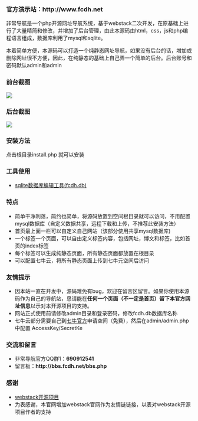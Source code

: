 
<h3>官方演示站：<strong>http://www.fcdh.net</strong></h3>
<p>非常导航是一个php开源网址导航系统，基于webstack二次开发，在原基础上进行了大量精简和修改，并增加了后台管理，由此本源码由html，css，js和php编程语言组成，数据库利用了mysql和sqlite。</p>
<p>本着简单方便，本源码可以打造一个纯静态网址导航，如果没有后台的话，增加或删除网址很不方便，因此，在纯静态的基础上自己弄一个简单的后台。后台账号和密码默认admin和admin</p>
<p><h3>前台截图</h3>
  <img src="https://www.fcdh.net/assets/images/fcdh-2.jpg">
  </p>
  <p><h3>后台截图</h3>
  <img src="https://www.fcdh.net/assets/images/fcdh-1.jpg">
  </p>
<p>
  <h3>安装方法</h3>
  点击根目录install.php 就可以安装
  </p>
<p><h3>工具使用</h3>
<ul><li><a href="https://www.fcdh.net/soft/SQLiteStudio-V3.1.1.zip"target="_blank">sqlite数据库编辑工具(fcdh.db)</a></li>
  </ul>
  </p>
<p>
<h3>特点</h3>
<ul>
  <li>简单干净利落，简约也简单，将源码放置到空间根目录就可以访问，不用配置mysql数据库（自定义数据共享，远程下载和上传，不推荐此安装方法）</li>
  <li>首页最上面一栏可以自定义自己网站（该部分使用共享mysql数据库)</li>
  <li>一个标签一个页面，可以自由定义标签内容，包括网址，博文和标签，比如首页的index标签</li>
  <li>每个标签可以生成纯静态页面，所有静态页面都放置在根目录</li>
  <li>可以配置七牛云，将所有静态页面上传到七牛元空间后访问</li>
</ul>
  </p>
 <p>
<h3>友情提示</h3>
<ul><li>因本站一直在开发中，源码难免有bug，欢迎在留言区留言。如果你使用本源码作为自己的导航站，恳请能在<strong color="blue">任何一个页面（不一定是首页）留下本官方网址信息</strong>以示对本开源项目的支持。</li>
  <li>网站正式使用前请修改admin目录和登录密码，修改fcdh.db数据库名称</li>
  <li>七牛云部分需要自己到<a href="https://s.qiniu.com/mAF3An"target="_blank">七牛官方</a>申请空间（免费），然后在admin/admin.php中配置	AccessKey/SecretKe </li>
  </ul>
 </p>
<p>
<h3>交流和留言</h3>
<ul>
<li>非常导航官方QQ群1：<strong>690912541</strong></li>
<li>留言板：<strong>http://bbs.fcdh.net/bbs.php</strong></li>
</ul>
</p>
<p>
<h3>感谢</h3>
<ul>
  <li><a href="https://github.com/WebStackPage/webstack-Admin"target="_blank">webstack开源项目</a></li>
<li>为表感谢，本官网增加webstack官网作为友情链链接，以表对webstack开源项目作者的支持</li>
</ul>
</p>

